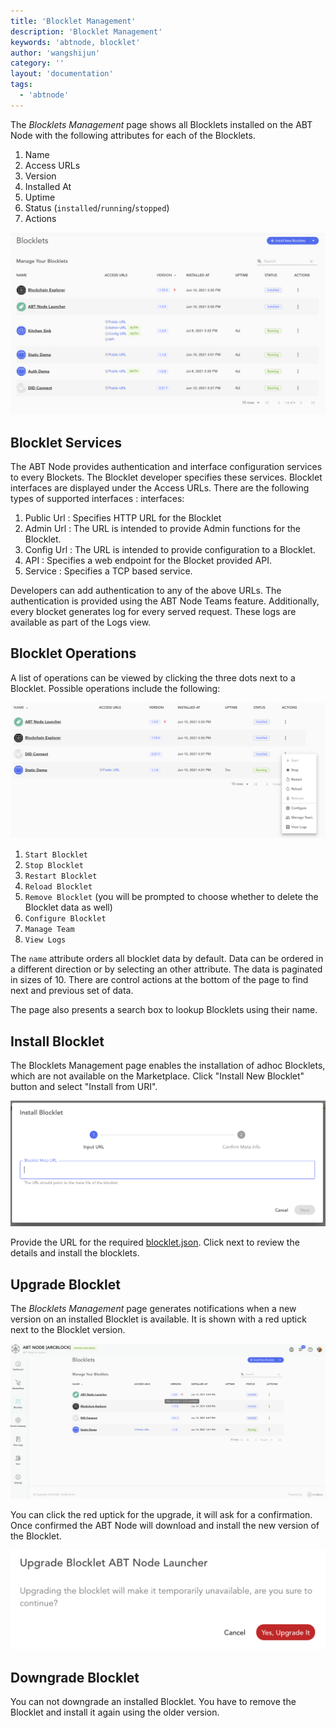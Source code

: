 ```yaml
---
title: 'Blocklet Management'
description: 'Blocklet Management'
keywords: 'abtnode, blocklet'
author: 'wangshijun'
category: ''
layout: 'documentation'
tags:
  - 'abtnode'
---
```


The *Blocklets Management* page shows all Blocklets installed on the ABT Node with the following attributes for each of the Blocklets.

1. Name
2. Access URLs
3. Version
4. Installed At
5. Uptime
6. Status (`installed`/`running`/`stopped`)
7. Actions

![](./images/blocklets-overview-3.png)

## Blocklet Services

The ABT Node provides authentication and interface configuration services to every Blockets. The Blocklet developer specifies these services. Blocklet interfaces are displayed under the Access URLs. There are the following types of supported interfaces :
interfaces:
1. Public Url : Specifies HTTP URL for the Blocklet
2. Admin Url :  The URL is intended to provide Admin functions for the Blocklet.
3. Config Url : The URL is intended to provide configuration  to a Blocklet.
4. API : Specifies a web endpoint for the Blocket provided API.
5. Service : Specifies a TCP based service.

Developers can add authentication to any of the above URLs. The authentication is provided using the ABT Node Teams feature. Additionally, every blocket generates log for every served request. These logs are available as part of the Logs view.   

## Blocklet Operations

A list of operations can be viewed by clicking the three dots next to a Blocklet. Possible operations include the following:

![](./images/blocklets-actions.png)

1. `Start Blocklet`
2. `Stop Blocklet`
3. `Restart Blocklet`
4. `Reload Blocklet`
5. `Remove Blocklet` (you will be prompted to choose whether to delete the Blocklet data as well)
6. `Configure Blocklet`
7. `Manage Team` 
8. `View Logs`

The `name` attribute orders all blocklet data by default.  Data can be ordered in a different direction or by selecting an other attribute. The data is paginated in sizes of 10. There are control actions at the bottom of the page to find next and previous set of data.

The page also presents a search box to lookup Blocklets using their name.

## Install Blocklet

The Blocklets Management page enables the installation of adhoc Blocklets, which are not available on the Marketplace. Click "Install New Blocklet" button and select "Install from URI".  

![](./images/blocklet-install-url.png)

Provide the URL for the required [blocklet.json](https://github.com/blocklet/html-2048-sample/releases/download/1.1.9/blocklet.json). Click next to review the details and install the blocklets.

## Upgrade Blocklet

The *Blocklets Management* page generates notifications when a new version on an installed Blocklet is available. It is shown with a red uptick next to the Blocklet version.

![](./images/blocklets-upgrade.png)

You can click the red uptick for the upgrade, it will ask for a confirmation. Once confirmed the ABT Node will download and install the new version of the Blocklet.

![](./images/blocklets-upgrade-confirm.png)

## Downgrade Blocklet

You can not downgrade an installed Blocklet. You have to remove the Blocklet and install it again using the older version.
